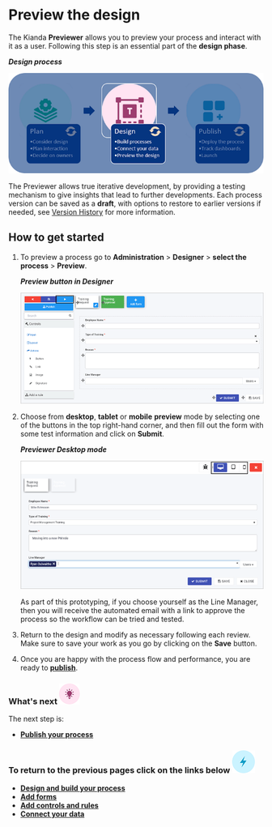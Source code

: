 # Preview the design

The Kianda **Previewer** allows you to preview your process and interact with it as a user. Following this step is an essential part of the **design phase**.

***Design process***

![Designing in Kianda](../images/highlightdesign.png)

The Previewer allows true iterative development, by providing a testing mechanism to give insights that lead to further developments. Each process version can be saved as a **draft**, with options to restore to earlier versions if needed, see [Version History](getting-started/create_process/version_history.md) for more information.



## How to get started ##

1. To preview a process go to **Administration** > **Designer** > **select the process** > **Preview**.

   ***Preview button in Designer***

   ![Previewing a process](../images/trainingpreview.gif)

2. Choose from **desktop**, **tablet** or **mobile** **preview** mode by selecting one of the buttons in the top right-hand corner, and then fill out the form with some test information and click on **Submit**. 

   ***Previewer Desktop mode***

   ![Training Approval form](../images/training_approval2.gif)

   As part of this prototyping, if you choose yourself as the Line Manager, then you will receive the automated email with a link to approve the process so the workflow can be tried and tested.

3. Return to the design and modify as necessary following each review. Make sure to save your work as you go by clicking on the **Save** button.

3. Once you are happy with the process flow and performance, you are ready to [**publish**](getting-started/create_process/publish_process.md).

   

### What's next  ![Idea icon](../images/18.png) ###

The next step is:

- [**Publish your process**](getting-started/create_process/publish_process.md)

  




### **To return to the previous pages click on the links below**  ![Lighting icon](../images/10.png) 

- [**Design and build your process**](getting-started/create_process/design_process.md) 
- [**Add forms**](getting-started/create_process/create_form.md)
- [**Add controls and rules**](getting-started/create_process/add_form_elements.md)
- [**Connect your data**](getting-started/create_process/dataconnect.md)